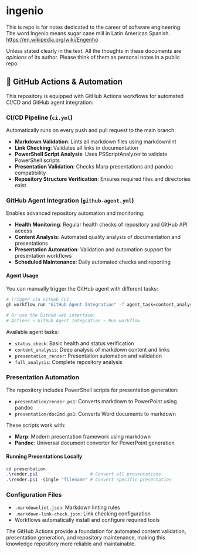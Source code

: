 # ingenio

This is repo is for notes dedicated to the career of software engineering. The word Ingenio means sugar cane mill in Latin American Spanish. https://en.wikipedia.org/wiki/Engenho

Unless stated clearly in the text. All the thoughts in these documents are *opinions* of its author. Please think of them as personal notes in a public repo.

## 🤖 GitHub Actions & Automation

This repository is equipped with GitHub Actions workflows for automated CI/CD and GitHub agent integration:

### CI/CD Pipeline (`ci.yml`)

Automatically runs on every push and pull request to the main branch:

- **Markdown Validation**: Lints all markdown files using markdownlint
- **Link Checking**: Validates all links in documentation
- **PowerShell Script Analysis**: Uses PSScriptAnalyzer to validate PowerShell scripts
- **Presentation Validation**: Checks Marp presentations and pandoc compatibility
- **Repository Structure Verification**: Ensures required files and directories exist

### GitHub Agent Integration (`github-agent.yml`)

Enables advanced repository automation and monitoring:

- **Health Monitoring**: Regular health checks of repository and GitHub API access
- **Content Analysis**: Automated quality analysis of documentation and presentations
- **Presentation Automation**: Validation and automation support for presentation workflows
- **Scheduled Maintenance**: Daily automated checks and reporting

#### Agent Usage

You can manually trigger the GitHub agent with different tasks:

```bash
# Trigger via GitHub CLI
gh workflow run "GitHub Agent Integration" -f agent_task=content_analysis

# Or use the GitHub web interface:
# Actions → GitHub Agent Integration → Run workflow
```

Available agent tasks:
- `status_check`: Basic health and status verification
- `content_analysis`: Deep analysis of markdown content and links
- `presentation_render`: Presentation automation and validation
- `full_analysis`: Complete repository analysis

### Presentation Automation

The repository includes PowerShell scripts for presentation generation:

- `presentation/render.ps1`: Converts markdown to PowerPoint using pandoc
- `presentation/doc2md.ps1`: Converts Word documents to markdown

These scripts work with:
- **Marp**: Modern presentation framework using markdown
- **Pandoc**: Universal document converter for PowerPoint generation

#### Running Presentations Locally

```powershell
cd presentation
.\render.ps1                    # Convert all presentations
.\render.ps1 -single "filename" # Convert specific presentation
```

### Configuration Files

- `.markdownlint.json`: Markdown linting rules
- `.markdown-link-check.json`: Link checking configuration
- Workflows automatically install and configure required tools

The GitHub Actions provide a foundation for automated content validation, presentation generation, and repository maintenance, making this knowledge repository more reliable and maintainable. 